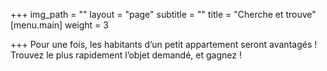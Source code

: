 +++
img_path = ""
layout = "page"
subtitle = ""
title = "Cherche et trouve"
[menu.main]
weight = 3

+++
Pour une fois, les habitants d’un petit appartement seront avantagés ! Trouvez le plus rapidement l’objet demandé, et gagnez !